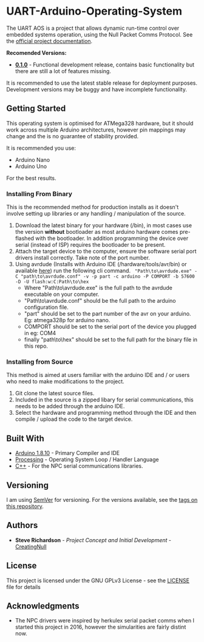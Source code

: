 # UART-Arduino-Operating-System

The UART AOS is a project that allows dynamic run-time control over embedded systems operation, 
using the Null Packet Comms Protocol. 
See the [official project documentation](https://nulltek.xyz/wiki/doku.php?id=uart_aos).

**Recomended Versions:**
* **[0.1.0](https://github.com/CreatingNull/UART-Arduino-Operating-System/releases/tag/0.1.0)** - Functional development release, contains basic functionality but there are still a lot of features missing. 

It is recommended to use the latest stable release for deployment purposes. 
Development versions may be buggy and have incomplete functionality. 

## Getting Started

This operating system is optimised for ATMega328 hardware, but it should work across multiple Arduino architectures, however pin mappings may change and the is no guarantee of stability provided.

It is recommended you use:
* Arduino Nano
* Arduino Uno 

For the best results.

### Installing From Binary

This is the recommended method for production installs as it doesn't involve setting up libraries or any handling / manipulation of the source.
1. Download the latest binary for your hardware (/bin), in most cases use the version **without** bootloader as most arduino hardware comes pre-flashed with the bootloader. In addition programming the device over serial (instead of ISP) requires the bootloader to be present. 
2. Attach the target device to the computer, ensure the software serial port drivers install correctly. Take note of the port number. 
3. Using avrdude (Installs with Arduino IDE (/hardware/tools/avr/bin) or available [here](http://savannah.nongnu.org/projects/avrdude))
run the following cli command. ```
"Path\to\avrdude.exe" -C "path\to\avrdude.conf" -v -p part -c arduino -P COMPORT -b 57600 -D -U flash:w:C:Path\to\hex```
    * Where "Path\to\avrdude.exe" is the full path to the avrdude executable on your computer.
    * "Path\to\avrdude.conf" should be the full path to the arduino configuration file.
    * "part" should be set to the part number of the avr on your arduino. Eg: atmega328p for arduino nano.
    * COMPORT should be set to the serial port of the device you plugged in eg: COM4
    * finally "path\to\hex" should be set to the full path for the binary file in this repo. 
### Installing from Source

This method is aimed at users familiar with the arduino IDE and / or users who need to make modifications to the project.

1. Git clone the latest source files. 
2. Included in the source is a zipped libary for serial communications, this needs to be added through the arduino IDE. 
3. Select the hardware and programming method through the IDE and then compile / upload the code to the target device. 

## Built With

* [Arduino 1.8.10](https://github.com/arduino/Arduino) - Primary Compiler and IDE
* [Processing](https://processing.org/) - Operating System Loop / Handler Language
* [C++](https://isocpp.org/) - For the NPC serial communications libraries.

## Versioning
I am using [SemVer](http://semver.org/) for versioning. For the versions available, see the [tags on this repository](https://github.com//CreatingNull/UART-Arduino-Operating-System/tags). 

## Authors

* **Steve Richardson** - *Project Concept and Initial Development* - [CreatingNull](https://github.com/CreatingNull)

## License

This project is licensed under the GNU GPLv3 License - see the [LICENSE](LICENSE) file for details

## Acknowledgments

* The NPC drivers were inspired by herkulex serial packet comms when I started this project in 2016, however the simularities are fairly distint now. 
